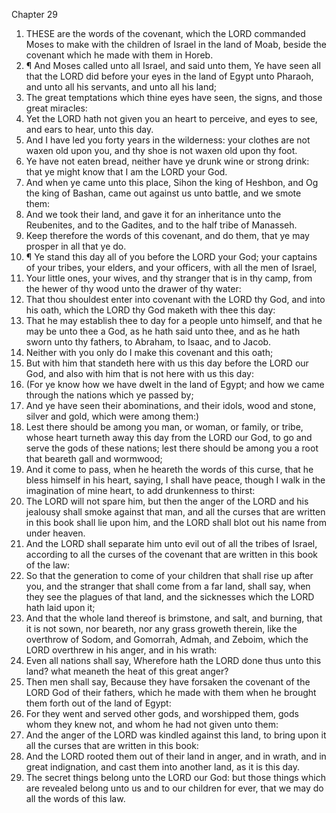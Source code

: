 

Chapter 29

1. THESE are the words of the covenant, which the LORD commanded Moses to make with the children of Israel in the land of Moab, beside the covenant which he made with them in Horeb.
2. ¶ And Moses called unto all Israel, and said unto them, Ye have seen all that the LORD did before your eyes in the land of Egypt unto Pharaoh, and unto all his servants, and unto all his land;
3. The great temptations which thine eyes have seen, the signs, and those great miracles:
4. Yet the LORD hath not given you an heart to perceive, and eyes to see, and ears to hear, unto this day.
5. And I have led you forty years in the wilderness: your clothes are not waxen old upon you, and thy shoe is not waxen old upon thy foot.
6. Ye have not eaten bread, neither have ye drunk wine or strong drink: that ye might know that I am the LORD your God.
7. And when ye came unto this place, Sihon the king of Heshbon, and Og the king of Bashan, came out against us unto battle, and we smote them:
8. And we took their land, and gave it for an inheritance unto the Reubenites, and to the Gadites, and to the half tribe of Manasseh.
9. Keep therefore the words of this covenant, and do them, that ye may prosper in all that ye do.
10. ¶ Ye stand this day all of you before the LORD your God; your captains of your tribes, your elders, and your officers, with all the men of Israel,
11. Your little ones, your wives, and thy stranger that is in thy camp, from the hewer of thy wood unto the drawer of thy water:
12. That thou shouldest enter into covenant with the LORD thy God, and into his oath, which the LORD thy God maketh with thee this day:
13. That he may establish thee to day for a people unto himself, and that he may be unto thee a God, as he hath said unto thee, and as he hath sworn unto thy fathers, to Abraham, to Isaac, and to Jacob.
14. Neither with you only do I make this covenant and this oath;
15. But with him that standeth here with us this day before the LORD our God, and also with him that is not here with us this day:
16. (For ye know how we have dwelt in the land of Egypt; and how we came through the nations which ye passed by;
17. And ye have seen their abominations, and their idols, wood and stone, silver and gold, which were among them:)
18. Lest there should be among you man, or woman, or family, or tribe, whose heart turneth away this day from the LORD our God, to go and serve the gods of these nations; lest there should be among you a root that beareth gall and wormwood;
19. And it come to pass, when he heareth the words of this curse, that he bless himself in his heart, saying, I shall have peace, though I walk in the imagination of mine heart, to add drunkenness to thirst:
20. The LORD will not spare him, but then the anger of the LORD and his jealousy shall smoke against that man, and all the curses that are written in this book shall lie upon him, and the LORD shall blot out his name from under heaven.
21. And the LORD shall separate him unto evil out of all the tribes of Israel, according to all the curses of the covenant that are written in this book of the law:
22. So that the generation to come of your children that shall rise up after you, and the stranger that shall come from a far land, shall say, when they see the plagues of that land, and the sicknesses which the LORD hath laid upon it;
23. And that the whole land thereof is brimstone, and salt, and burning, that it is not sown, nor beareth, nor any grass groweth therein, like the overthrow of Sodom, and Gomorrah, Admah, and Zeboim, which the LORD overthrew in his anger, and in his wrath:
24. Even all nations shall say, Wherefore hath the LORD done thus unto this land?  what meaneth the heat of this great anger?
25. Then men shall say, Because they have forsaken the covenant of the LORD God of their fathers, which he made with them when he brought them forth out of the land of Egypt:
26. For they went and served other gods, and worshipped them, gods whom they knew not, and whom he had not given unto them:
27. And the anger of the LORD was kindled against this land, to bring upon it all the curses that are written in this book:
28. And the LORD rooted them out of their land in anger, and in wrath, and in great indignation, and cast them into another land, as it is this day.
29. The secret things belong unto the LORD our God: but those things which are revealed belong unto us and to our children for ever, that we may do all the words of this law.
